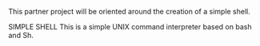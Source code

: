 This partner project will be oriented around the creation of a simple shell.

SIMPLE SHELL
This is a simple UNIX command interpreter based on bash and Sh.
